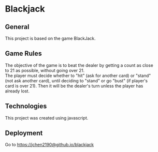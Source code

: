 # Blackjack

## General
This project is based on the game BlackJack.

## Game Rules
The objective of the game is to beat the dealer by getting a count as close to 21 as possible, without going over 21. <br>
The player must decide whether to "hit" (ask for another card) or "stand" (not ask another card), until deciding to "stand" or go "bust" (if player's card is over 21). Then it will be the dealer's turn unless the player has already lost.

## Technologies
This project was created using javascript.

## Deployment

Go to [https://jchen2190@github.io/blackjack](https://jchen2190@github.io/blackjack)